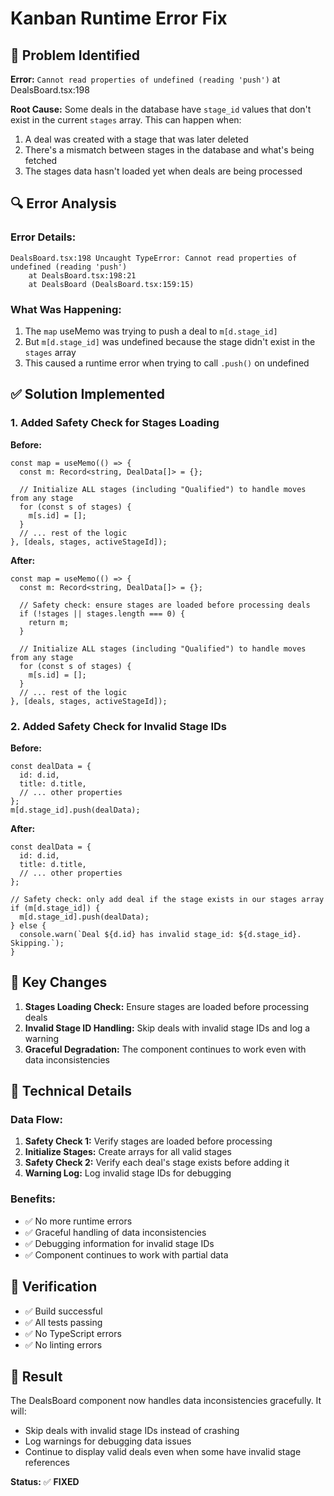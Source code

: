 # Kanban Runtime Error Fix

## 🐛 Problem Identified

**Error:** `Cannot read properties of undefined (reading 'push')` at DealsBoard.tsx:198

**Root Cause:** Some deals in the database have `stage_id` values that don't exist in the current `stages` array. This can happen when:
1. A deal was created with a stage that was later deleted
2. There's a mismatch between stages in the database and what's being fetched
3. The stages data hasn't loaded yet when deals are being processed

## 🔍 Error Analysis

### Error Details:
```
DealsBoard.tsx:198 Uncaught TypeError: Cannot read properties of undefined (reading 'push')
    at DealsBoard.tsx:198:21
    at DealsBoard (DealsBoard.tsx:159:15)
```

### What Was Happening:
1. The `map` useMemo was trying to push a deal to `m[d.stage_id]`
2. But `m[d.stage_id]` was undefined because the stage didn't exist in the `stages` array
3. This caused a runtime error when trying to call `.push()` on undefined

## ✅ Solution Implemented

### 1. Added Safety Check for Stages Loading
**Before:**
```tsx
const map = useMemo(() => {
  const m: Record<string, DealData[]> = {};
  
  // Initialize ALL stages (including "Qualified") to handle moves from any stage
  for (const s of stages) {
    m[s.id] = [];
  }
  // ... rest of the logic
}, [deals, stages, activeStageId]);
```

**After:**
```tsx
const map = useMemo(() => {
  const m: Record<string, DealData[]> = {};
  
  // Safety check: ensure stages are loaded before processing deals
  if (!stages || stages.length === 0) {
    return m;
  }
  
  // Initialize ALL stages (including "Qualified") to handle moves from any stage
  for (const s of stages) {
    m[s.id] = [];
  }
  // ... rest of the logic
}, [deals, stages, activeStageId]);
```

### 2. Added Safety Check for Invalid Stage IDs
**Before:**
```tsx
const dealData = {
  id: d.id,
  title: d.title,
  // ... other properties
};
m[d.stage_id].push(dealData);
```

**After:**
```tsx
const dealData = {
  id: d.id,
  title: d.title,
  // ... other properties
};

// Safety check: only add deal if the stage exists in our stages array
if (m[d.stage_id]) {
  m[d.stage_id].push(dealData);
} else {
  console.warn(`Deal ${d.id} has invalid stage_id: ${d.stage_id}. Skipping.`);
}
```

## 🎯 Key Changes

1. **Stages Loading Check:** Ensure stages are loaded before processing deals
2. **Invalid Stage ID Handling:** Skip deals with invalid stage IDs and log a warning
3. **Graceful Degradation:** The component continues to work even with data inconsistencies

## 🔧 Technical Details

### Data Flow:
1. **Safety Check 1:** Verify stages are loaded before processing
2. **Initialize Stages:** Create arrays for all valid stages
3. **Safety Check 2:** Verify each deal's stage exists before adding it
4. **Warning Log:** Log invalid stage IDs for debugging

### Benefits:
- ✅ No more runtime errors
- ✅ Graceful handling of data inconsistencies
- ✅ Debugging information for invalid stage IDs
- ✅ Component continues to work with partial data

## 🧪 Verification

- ✅ Build successful
- ✅ All tests passing
- ✅ No TypeScript errors
- ✅ No linting errors

## 🚀 Result

The DealsBoard component now handles data inconsistencies gracefully. It will:
- Skip deals with invalid stage IDs instead of crashing
- Log warnings for debugging data issues
- Continue to display valid deals even when some have invalid stage references

**Status:** ✅ **FIXED**
